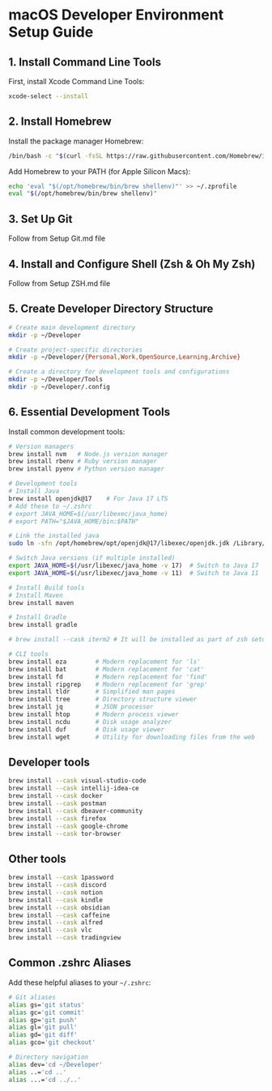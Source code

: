 # macOS Developer Environment Setup Guide

## 1. Install Command Line Tools

First, install Xcode Command Line Tools:
```bash
xcode-select --install
```

## 2. Install Homebrew

Install the package manager Homebrew:
```bash
/bin/bash -c "$(curl -fsSL https://raw.githubusercontent.com/Homebrew/install/HEAD/install.sh)"
```

Add Homebrew to your PATH (for Apple Silicon Macs):
```bash
echo 'eval "$(/opt/homebrew/bin/brew shellenv)"' >> ~/.zprofile
eval "$(/opt/homebrew/bin/brew shellenv)"
```

## 3. Set Up Git
Follow from Setup Git.md file

## 4. Install and Configure Shell (Zsh & Oh My Zsh)
Follow from Setup ZSH.md file

## 5. Create Developer Directory Structure

```bash
# Create main development directory
mkdir -p ~/Developer

# Create project-specific directories
mkdir -p ~/Developer/{Personal,Work,OpenSource,Learning,Archive}

# Create a directory for development tools and configurations
mkdir -p ~/Developer/Tools
mkdir -p ~/Developer/.config
```

## 6. Essential Development Tools

Install common development tools:
```bash
# Version managers
brew install nvm   # Node.js version manager
brew install rbenv # Ruby version manager
brew install pyenv # Python version manager

# Development tools
# Install Java
brew install openjdk@17    # For Java 17 LTS
# Add these to ~/.zshrc
# export JAVA_HOME=$(/usr/libexec/java_home)
# export PATH="$JAVA_HOME/bin:$PATH"

# Link the installed java
sudo ln -sfn /opt/homebrew/opt/openjdk@17/libexec/openjdk.jdk /Library/Java/JavaVirtualMachines/openjdk-17.jdk

# Switch Java versions (if multiple installed)
export JAVA_HOME=$(/usr/libexec/java_home -v 17)  # Switch to Java 17
export JAVA_HOME=$(/usr/libexec/java_home -v 11)  # Switch to Java 11

# Install Build tools
# Install Maven
brew install maven

# Install Gradle
brew install gradle

# brew install --cask iterm2 # It will be installed as part of zsh setup

# CLI tools
brew install eza        # Modern replacement for 'ls'
brew install bat        # Modern replacement for 'cat'
brew install fd         # Modern replacement for 'find'
brew install ripgrep    # Modern replacement for 'grep'
brew install tldr       # Simplified man pages
brew install tree       # Directory structure viewer
brew install jq         # JSON processor
brew install htop       # Modern process viewer
brew install ncdu       # Disk usage analyzer
brew install duf        # Disk usage viewer
brew install wget       # Utility for downloading files from the web
```


## Developer tools
```bash
brew install --cask visual-studio-code
brew install --cask intellij-idea-ce
brew install --cask docker
brew install --cask postman
brew install --cask dbeaver-community
brew install --cask firefox
brew install --cask google-chrome
brew install --cask tor-browser
```

## Other tools
```bash
brew install --cask 1password
brew install --cask discord
brew install --cask notion
brew install --cask kindle
brew install --cask obsidian
brew install --cask caffeine
brew install --cask alfred
brew install --cask vlc
brew install --cask tradingview
```

## Common .zshrc Aliases

Add these helpful aliases to your `~/.zshrc`:
```bash
# Git aliases
alias gs='git status'
alias gc='git commit'
alias gp='git push'
alias gl='git pull'
alias gd='git diff'
alias gco='git checkout'

# Directory navigation
alias dev='cd ~/Developer'
alias ..='cd ..'
alias ...='cd ../..'